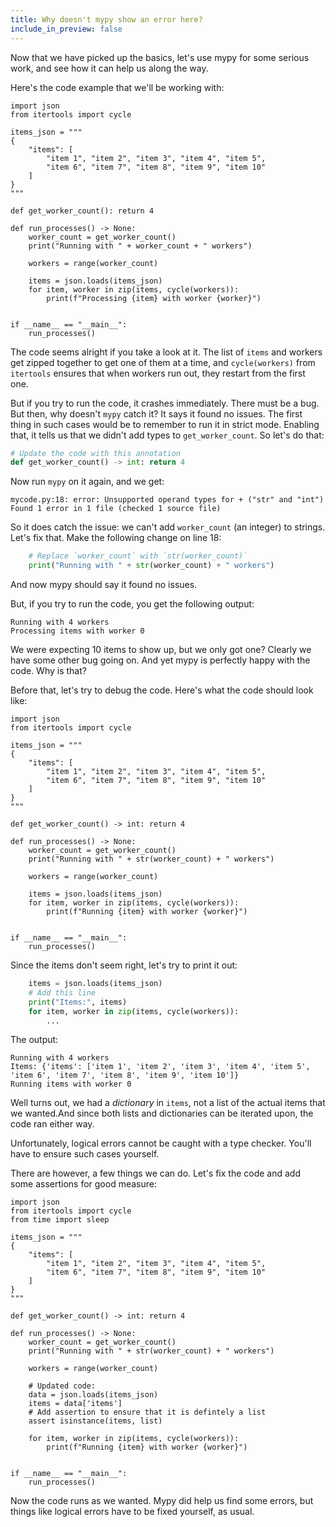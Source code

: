 ```yaml
---
title: Why doesn't mypy show an error here?
include_in_preview: false
---
```


Now that we have picked up the basics, let's use mypy for some serious work, and
see how it can help us along the way.

Here's the code example that we'll be working with:

```{.mypy .example}
import json
from itertools import cycle

items_json = """
{
    "items": [
        "item 1", "item 2", "item 3", "item 4", "item 5",
        "item 6", "item 7", "item 8", "item 9", "item 10"
    ]
}
"""

def get_worker_count(): return 4

def run_processes() -> None:
    worker_count = get_worker_count()
    print("Running with " + worker_count + " workers")

    workers = range(worker_count)

    items = json.loads(items_json)
    for item, worker in zip(items, cycle(workers)):
        print(f"Processing {item} with worker {worker}")


if __name__ == "__main__":
    run_processes()
```

The code seems alright if you take a look at it. The list of `items` and workers
get zipped together to get one of them at a time, and `cycle(workers)` from
`itertools` ensures that when workers run out, they restart from the first one.

But if you try to run the code, it crashes immediately. There must be a bug. But
then, why doesn't `mypy` catch it? It says it found no issues. The first thing
in such cases would be to remember to run it in strict mode. Enabling that, it
tells us that we didn't add types to `get_worker_count`. So let's do that:

```python
# Update the code with this annotation
def get_worker_count() -> int: return 4
```

Now run `mypy` on it again, and we get:

```console
mycode.py:18: error: Unsupported operand types for + ("str" and "int")
Found 1 error in 1 file (checked 1 source file)
```

So it does catch the issue: we can't add `worker_count` (an integer) to strings.
Let's fix that. Make the following change on line 18:

```python
    # Replace `worker_count` with `str(worker_count)`
    print("Running with " + str(worker_count) + " workers")
```

And now mypy should say it found no issues.

But, if you try to run the code, you get the following output:

```console
Running with 4 workers
Processing items with worker 0
```

We were expecting 10 items to show up, but we only got one? Clearly we have some
other bug going on. And yet mypy is perfectly happy with the code. Why is that?

Before that, let's try to debug the code. Here's what the code should look like:

```{.mypy .example}
import json
from itertools import cycle

items_json = """
{
    "items": [
        "item 1", "item 2", "item 3", "item 4", "item 5",
        "item 6", "item 7", "item 8", "item 9", "item 10"
    ]
}
"""

def get_worker_count() -> int: return 4

def run_processes() -> None:
    worker_count = get_worker_count()
    print("Running with " + str(worker_count) + " workers")

    workers = range(worker_count)

    items = json.loads(items_json)
    for item, worker in zip(items, cycle(workers)):
        print(f"Running {item} with worker {worker}")


if __name__ == "__main__":
    run_processes()
```

Since the items don't seem right, let's try to print it out:

```python
    items = json.loads(items_json)
    # Add this line
    print("Items:", items)
    for item, worker in zip(items, cycle(workers)):
        ...
```

The output:

```console
Running with 4 workers
Items: {'items': ['item 1', 'item 2', 'item 3', 'item 4', 'item 5', 'item 6', 'item 7', 'item 8', 'item 9', 'item 10']}
Running items with worker 0
```

Well turns out, we had a _dictionary_ in `items`, not a list of the actual items
that we wanted.And since both lists and dictionaries can be iterated upon, the
code ran either way.

Unfortunately, logical errors cannot be caught with a type checker. You'll have
to ensure such cases yourself.

There are however, a few things we can do. Let's fix the code and add some
assertions for good measure:

```{.mypy .example}
import json
from itertools import cycle
from time import sleep

items_json = """
{
    "items": [
        "item 1", "item 2", "item 3", "item 4", "item 5",
        "item 6", "item 7", "item 8", "item 9", "item 10"
    ]
}
"""

def get_worker_count() -> int: return 4

def run_processes() -> None:
    worker_count = get_worker_count()
    print("Running with " + str(worker_count) + " workers")

    workers = range(worker_count)

    # Updated code:
    data = json.loads(items_json)
    items = data['items']
    # Add assertion to ensure that it is defintely a list
    assert isinstance(items, list)

    for item, worker in zip(items, cycle(workers)):
        print(f"Running {item} with worker {worker}")


if __name__ == "__main__":
    run_processes()
```

Now the code runs as we wanted. Mypy did help us find some errors, but things
like logical errors have to be fixed yourself, as usual.
